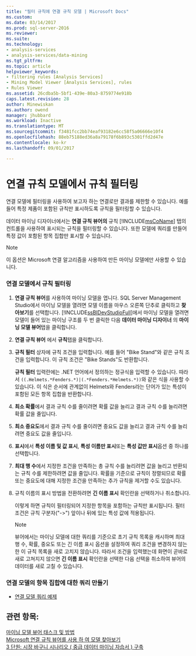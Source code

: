 ```yaml
---
title: "필터 규칙에 연결 규칙 모델 | Microsoft Docs"
ms.custom: 
ms.date: 03/14/2017
ms.prod: sql-server-2016
ms.reviewer: 
ms.suite: 
ms.technology:
- analysis-services
- analysis-services/data-mining
ms.tgt_pltfrm: 
ms.topic: article
helpviewer_keywords:
- filtering rules [Analysis Services]
- Mining Model Viewer [Analysis Services], rules
- Rules Viewer
ms.assetid: 26cdba5b-5bf1-439e-80a3-8759774e918b
caps.latest.revision: 28
author: Minewiskan
ms.author: owend
manager: jhubbard
ms.workload: Inactive
ms.translationtype: MT
ms.sourcegitcommit: f3481fcc2bb74eaf93182e6cc58f5a06666e10f4
ms.openlocfilehash: 88eb75188ed36a8a79178f6b893c5301ffd2d47e
ms.contentlocale: ko-kr
ms.lasthandoff: 09/01/2017

---
```

# <a name="filter-a-rule-in-an-association-rules-model"></a>연결 규칙 모델에서 규칙 필터링
  연결 모델에 필터링을 사용하여 보고자 하는 연결로만 결과를 제한할 수 있습니다. 예를 들어 특정 제품이 포함된 규칙만 표시하도록 규칙을 필터링할 수 있습니다.  
  
 데이터 마이닝 디자이너에서는 **연결 규칙 뷰어의** 규칙 [!INCLUDE[msCoName](../../includes/msconame-md.md)] 탭의 컨트롤을 사용하여 표시되는 규칙을 필터링할 수 있습니다.  또한 모델에 쿼리를 만들어 특정 값이 포함된 항목 집합만 표시할 수 있습니다.  
  
> [!NOTE]  
>  이 옵션은 Microsoft 연결 알고리즘을 사용하여 만든 마이닝 모델에만 사용할 수 있습니다.  
  
### <a name="filter-a-rule-in-an-association-model"></a>연결 모델에서 규칙 필터링  
  
1.  **연결 규칙 뷰어**를 사용하여 마이닝 모델을 엽니다. SQL Server Management Studio에서 마이닝 모델을 열려면 모델 이름을 마우스 오른쪽 단추로 클릭하고 **찾아보기**를 선택합니다. [!INCLUDE[ssBIDevStudioFull](../../includes/ssbidevstudiofull-md.md)]에서 마이닝 모델을 열려면 모델이 들어 있는 마이닝 구조를 두 번 클릭한 다음 **데이터 마이닝 디자이너** 의 **마이닝 모델 뷰어**탭을 클릭합니다.  
  
2.  **연결 규칙 뷰어** 에서 **규칙**탭을 클릭합니다.  
  
3.  **규칙 필터** 상자에 규칙 조건을 입력합니다. 예를 들어 "Bike Stand"와 같은 규칙 조건을 입력합니다. 이 규칙 조건은 "Bike Stands"도 반환합니다.  
  
     **규칙 필터** 입력란에는 .NET 언어에서 정의하는 정규식을 입력할 수 있습니다. 따라서 `((.Helmets.*Fenders.*)|(.*Fenders.*Helmets.*))`와 같은 식을 사용할 수 있습니다. 이 식은 순서에 관계없이 Helmets와 Fenders라는 단어가 있는 특성이 포함된 모든 항목 집합을 반환합니다.  
  
4.  **최소 확률**에서 결과 규칙 수를 줄이려면 확률 값을 늘리고 결과 규칙 수를 늘리려면 확률 값을 줄입니다.  
  
5.  **최소 중요도**에서 결과 규칙 수를 줄이려면 중요도 값을 늘리고 결과 규칙 수를 늘리려면 중요도 값을 줄입니다.  
  
6.  **표시**에서 **특성 이름 및 값 표시**, **특성 이름만 표시**또는 **특성 값만 표시**옵션 중 하나를 선택합니다.  
  
7.  **최대 행 수**에서 지정한 조건을 만족하는 총 규칙 수를 늘리려면 값을 늘리고 반환되는 규칙 수를 제한하려면 값을 줄입니다. 확률을 기준으로 규칙이 정렬되므로 확률 또는 중요도에 대해 지정한 조건을 만족하는 추가 규칙을 제거할 수도 있습니다.  
  
8.  규칙 이름의 표시 방법을 전환하려면 **긴 이름 표시** 확인란을 선택하거나 취소합니다.  
  
     이렇게 하면 규칙이 필터링되어 지정한 항목을 포함하는 규칙만 표시됩니다. 필터 조건은 규칙 구분자("->") 앞이나 뒤에 있는 특성 값에 적용됩니다.  
  
    > [!NOTE]  
    >  뷰어에서는 마이닝 모델에 대한 쿼리를 기준으로 초기 규칙 목록을 캐시하며 최대 행 수, 확률, 중요도 또는 긴 이름 표시 옵션을 설정하여 쿼리 조건을 변경하지 않는 한 이 규칙 목록을 새로 고치지 않습니다. 따라서 조건을 입력했는데 화면이 곧바로 새로 고쳐지지 않으면 **긴 이름 표시** 확인란을 선택한 다음 선택을 취소하여 뷰어의 데이터를 새로 고칠 수 있습니다.  
  
### <a name="create-a-query-on-the-itemsets-in-an-association-model"></a>연결 모델의 항목 집합에 대한 쿼리 만들기  
  
-   [연결 모델 쿼리 예제](../../analysis-services/data-mining/association-model-query-examples.md)  
  
## <a name="see-also"></a>관련 항목:  
 [마이닝 모델 뷰어 태스크 및 방법](../../analysis-services/data-mining/mining-model-viewer-tasks-and-how-tos.md)   
 [Microsoft 연결 규칙 뷰어를 사용 하 여 모델 찾아보기](../../analysis-services/data-mining/browse-a-model-using-the-microsoft-association-rules-viewer.md)   
 [3 단원: 시장 바구니 시나리오 &#40; 중급 데이터 마이닝 자습서 &#41; 구축](http://msdn.microsoft.com/library/651eef38-772e-4d97-af51-075b1b27fc5a)  
  
  

